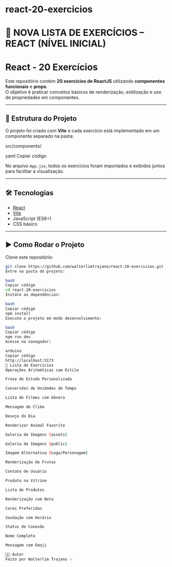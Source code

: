 # react-20-exercicios
# 🚀 NOVA LISTA DE EXERCÍCIOS – REACT (NÍVEL INICIAL)

# React - 20 Exercícios

Este repositório contém **20 exercícios de ReactJS** utilizando **componentes funcionais** e **props**.  
O objetivo é praticar conceitos básicos de renderização, estilização e uso de propriedades em componentes.

---

## 📂 Estrutura do Projeto
O projeto foi criado com **Vite** e cada exercício está implementado em um componente separado na pasta:

src/components/

yaml
Copiar código

No arquivo `App.jsx`, todos os exercícios foram importados e exibidos juntos para facilitar a visualização.

---

## 🛠️ Tecnologias
- [React](https://react.dev/)
- [Vite](https://vitejs.dev/)
- JavaScript (ES6+)
- CSS básico

---

## ▶️ Como Rodar o Projeto

Clone este repositório:
```bash
git clone https://github.com/walterlimtrajano/react-20-exercicios.git
Entre na pasta do projeto:

bash
Copiar código
cd react-20-exercicios
Instale as dependências:

bash
Copiar código
npm install
Execute o projeto em modo desenvolvimento:

bash
Copiar código
npm run dev
Acesse no navegador:

arduino
Copiar código
http://localhost:5173
📘 Lista de Exercícios
Operações Aritméticas com Estilo

Frase de Estudo Personalizada

Conversões de Unidades de Tempo

Lista de Filmes com Gênero

Mensagem de Clima

Desejo do Dia

Renderizar Animal Favorito

Galeria de Imagens (assets)

Galeria de Imagens (public)

Imagem Alternativa (Logo/Personagem)

Renderização de Frutas

Contato de Usuário

Produto na Vitrine

Lista de Produtos

Renderização com Nota

Cores Preferidas

Saudação com Horário

Status de Conexão

Nome Completo

Mensagem com Emoji

👨‍💻 Autor
Feito por Walterlim Trajano ✨
